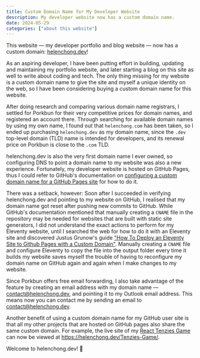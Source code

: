 ```yaml
---
title: Custom Domain Name for My Developer Website
description: My developer website now has a custom domain name.
date: 2024-05-29
categories: ["about this website"]
---
```


This website — my developer portfolio and blog website — now has a custom domain: [helenchong.dev](https://helenchong.dev/)!

As an aspiring developer, I have been putting effort in building, updating and maintaining my portfolio website, and later starting a blog on this site as well to write about coding and tech. The only thing missing for my website is a custom domain name to give the site and myself a unique identity on the web, so I have been considering buying a custom domain name for this website.

After doing research and comparing various domain name registrars, I settled for Porkbun for their very competitive prices for domain names, and registered an account there. Through searching for available domain names by using my own name, I found out that `helenchong.com` has been taken, so I ended up purchasing `helenchong.dev` as my domain name, since the `.dev` top-level domain (TLD) name is intended for developers, and its renewal price on Porkbun is close to the `.com` TLD.

helenchong.dev is also the very first domain name I ever owned, so configuring DNS to point a domain name to my website was also a new experience. Fortunately, my developer website is hosted on GitHub Pages, thus I could refer to GitHub's documentation on [configuring a custom domain name for a GitHub Pages site](https://docs.github.com/en/pages/configuring-a-custom-domain-for-your-github-pages-site) for how to do it.

There was a setback, however: Soon after I succeeded in verifying helenchong.dev and pointing to my website on GitHub, I realised that my domain name got reset after pushing new commits to GitHub. While GitHub's documentation mentioned that manually creating a `CNAME` file in the repository may be needed for websites that are built with static site generators, I did not understand the exact actions to perform for my Eleventy website, until I searched the web for how to do it with an Eleventy site and discovered Justus Grunow's guide ["How To Deploy an Eleventy Site to Github Pages with a Custom Domain"](https://www.justus.ws/tech/deploying-eleventy-to-github-pages/). Manually creating a `CNAME` file and configure Eleventy to copy the file into the output folder every time it builds my website saves myself the trouble of having to reconfigure my domain name on GitHub again and again when I make changes to my website.

Since Porkbun offers free email forwarding, I also take advantage of the feature by creating an email address with my domain name — contact@helenchong.dev, and pointing it to my Outlook email address. This means now you can contact me by sending an email to contact@helenchong.dev.

Another benefit of using a custom domain name for my GitHub user site is that all my other projects that are hosted on GitHub pages also share the same custom domain. For example, the live site of my [React Tenzies Game](https://github.com/helenclx/Tenzies-Game) can now be viewed at https://helenchong.dev/Tenzies-Game/.

Welcome to helenchong.dev! 🥳
